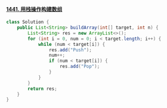 #### [1441. 用栈操作构建数组](https://leetcode.cn/problems/build-an-array-with-stack-operations/)

``` java
class Solution {
    public List<String> buildArray(int[] target, int n) {
        List<String> res = new ArrayList<>();
        for (int i = 0, num = 0; i < target.length; i++) {
            while (num < target[i]) {
                res.add("Push");
                num++;
                if (num < target[i]) {
                    res.add("Pop");
                }
            }
        }
        return res;
    }
}
```

